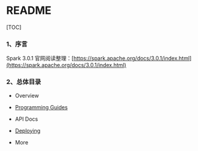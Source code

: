 # README

[TOC]

### 1、序言

Spark 3.0.1 官网阅读整理：[https://spark.apache.org/docs/3.0.1/index.html](https://spark.apache.org/docs/3.0.1/index.html)

### 2、总体目录

- Overview

- [Programming Guides](https://github.com/ZGG2016/spark-website/blob/master/Programming%20Guides/0%E7%9B%AE%E5%BD%95.md)

- API Docs

- [Deploying](https://github.com/ZGG2016/spark-website/blob/master/Deploying/0%E7%9B%AE%E5%BD%95.md)

- More
